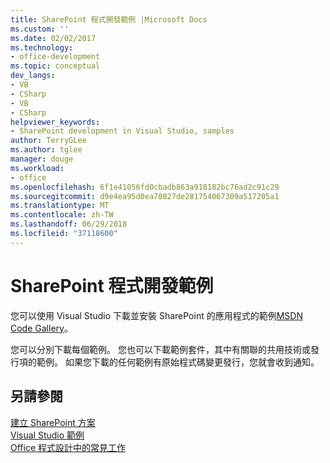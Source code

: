 ```yaml
---
title: SharePoint 程式開發範例 |Microsoft Docs
ms.custom: ''
ms.date: 02/02/2017
ms.technology:
- office-development
ms.topic: conceptual
dev_langs:
- VB
- CSharp
- VB
- CSharp
helpviewer_keywords:
- SharePoint development in Visual Studio, samples
author: TerryGLee
ms.author: tglee
manager: douge
ms.workload:
- office
ms.openlocfilehash: 6f1e41056fd0cbadb863a918182bc76ad2c91c29
ms.sourcegitcommit: d9e4ea95d0ea70827de281754067309a517205a1
ms.translationtype: MT
ms.contentlocale: zh-TW
ms.lasthandoff: 06/29/2018
ms.locfileid: "37118600"
---
```

# <a name="sharepoint-development-samples"></a>SharePoint 程式開發範例
  您可以使用 Visual Studio 下載並安裝 SharePoint 的應用程式的範例[MSDN Code Gallery](http://go.microsoft.com/fwlink/?LinkId=254185)。  
  
 您可以分別下載每個範例。 您也可以下載範例套件，其中有關聯的共用技術或發行項的範例。 如果您下載的任何範例有原始程式碼變更發行，您就會收到通知。  
  
## <a name="see-also"></a>另請參閱
 [建立 SharePoint 方案](../sharepoint/create-sharepoint-solutions.md)   
 [Visual Studio 範例](http://go.microsoft.com/fwlink/?LinkId=150928)   
 [Office 程式設計中的常見工作](../vsto/common-tasks-in-office-programming.md)  
  

